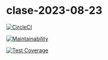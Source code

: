 # clase-2023-08-23
[![CircleCI](https://circleci.com/gh/IanOlmedo/python_app.svg?style=svg)](https://circleci.com/gh/IanOlmedo/python_app)

[![Maintainability](https://api.codeclimate.com/v1/badges/deec7597aeb5779c0135/maintainability)](https://codeclimate.com/github/um-computacion-tm/scrabble-2023-IanOlmedo/maintainability)

[![Test Coverage](https://api.codeclimate.com/v1/badges/deec7597aeb5779c0135/test_coverage)](https://codeclimate.com/github/um-computacion-tm/scrabble-2023-IanOlmedo/test_coverage)
